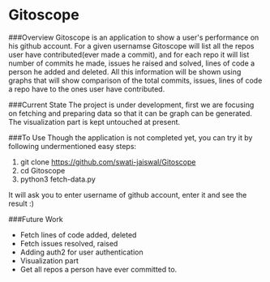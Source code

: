 # Gitoscope

###Overview
Gitoscope is an application to show a user's performance on his github account. For a given usernamse Gitoscope will list all the repos user have contributed(ever made a commit), and for each repo it will list number of commits he made, issues he raised and solved, lines of code a person he added and deleted.
All this information will be shown using graphs that will show comparison of the total commits, issues, lines of code a repo have to the ones user have contributed. 

###Current State
The project is under development, first we are focusing on fetching and preparing data so that it can be graph can be generated. The visualization part is kept untouched at present.

###To Use
Though the application is not completed yet, you can try it by following undermentioned easy steps:

1. git clone https://github.com/swati-jaiswal/Gitoscope
2. cd Gitoscope
3. python3 fetch-data.py

It will ask you to enter username of github account, enter it and see the result :)

###Future Work
* Fetch lines of code added, deleted
* Fetch issues resolved, raised
* Adding auth2 for user authentication
* Visualization part
* Get all repos a person have ever committed to.




